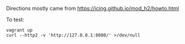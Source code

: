 Directions mostly came from https://icing.github.io/mod_h2/howto.html

To test:

```
vagrant up
curl --http2 -v 'http://127.0.0.1:8080/' >/dev/null
```
